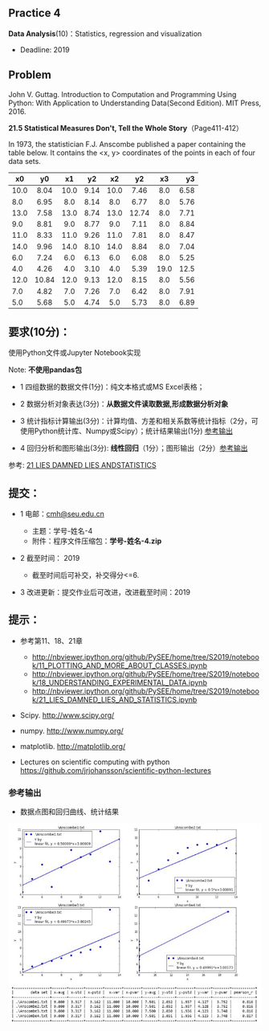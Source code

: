 ## Practice 4

**Data Analysis**(10)：Statistics, regression and visualization

* Deadline: 2019

## Problem

John V. Guttag. Introduction to Computation and Programming Using Python: With Application to Understanding Data(Second Edition). MIT Press, 2016. 

**21.5 Statistical Measures Don't, Tell the Whole Story**（Page411-412） 
  
In 1973, the statistician F.J. Anscombe published a paper containing the table below. It contains the <x, y> coordinates of the points in each of four data sets.

|x0 |y0|x1|y2|x2|y2|x3|y3|
| ---- |:------:| :------:| :------:|  :------:| :------:| :------:|  ----:|
|10.0|	8.04 |	10.0|	9.14 |	10.0 	|7.46	|8.0    |6.58|
|8.0| 	6.95 |	8.0 |	8.14 |	8.0     |6.77	|8.0    |5.76|
|13.0| 	7.58 |	13.0|	8.74 |	13.0    |12.74	|8.0    |7.71|
|9.0|	8.81 |	9.0 |	8.77 |	9.0     |7.11	|8.0    |8.84|
|11.0| 	8.33 |	11.0|	9.26|	11.0    |7.81	|8.0    |8.47|
|14.0| 	9.96 |	14.0|	8.10 |	14.0    |8.84	|8.0    |7.04|
|6.0|	7.24 |	6.0 |	6.13 |	6.0     |6.08	|8.0 	|5.25|
|4.0| 	4.26 |	4.0 |	3.10| 	4.0     |5.39	|19.0 	|12.5|
|12.0|	10.84| 	12.0| 	9.13| 	12.0    |8.15	|8.0 	|5.56|
|7.0| 	4.82 | 	7.0 |	7.26| 	7.0     |6.42	|8.0 	|7.91|
|5.0| 	5.68 | 	5.0 | 	4.74| 	5.0     |5.73	|8.0 	|6.89|

## 要求(10分)：

  使用Python文件或Jupyter Notebook实现 
  
Note: **不使用pandas包**

* 1 四组数据的数据文件(1分)：纯文本格式或MS Excel表格；

* 2 数据分析对象表达(3分)：**从数据文件读取数据,形成数据分析对象**

* 3 统计指标计算输出(3分)：计算均值、方差和相关系数等统计指标（2分，可使用Python统计库、Numpy或Scipy）；统计结果输出(1分) [参考输出](#参考输出)

* 4 回归分析和图形输出(3分): **线性回归**（1分）；图形输出（2分）[参考输出](#参考输出)

参考: [21 LIES DAMNED LIES ANDSTATISTICS](http://nbviewer.ipython.org/github/PySEE/home/tree/S2018/notebook/21_LIES_DAMNED_LIES_AND_STATISTICS.ipynb)

## 提交：

* 1 电邮：cmh@seu.edu.cn 
  * 主题：学号-姓名-4
  * 附件：程序文件压缩包：**学号-姓名-4.zip**

* 2 截至时间： 2019
  *  截至时间后可补交，补交得分<=6.

* 3  改进更新：提交作业后可改进，改进截至时间：2019

## 提示：

* 参考第11、18、21章

  * http://nbviewer.ipython.org/github/PySEE/home/tree/S2019/notebook/11_PLOTTING_AND_MORE_ABOUT_CLASSES.ipynb
  * http://nbviewer.ipython.org/github/PySEE/home/tree/S2019/notebook/18_UNDERSTANDING_EXPERIMENTAL_DATA.ipynb
  * http://nbviewer.ipython.org/github/PySEE/home/tree/S2019/notebook/21_LIES_DAMNED_LIES_AND_STATISTICS.ipynb

* Scipy. http://www.scipy.org/
  
* numpy. http://www.numpy.org/
  
* matplotlib.  http://matplotlib.org/

* Lectures on scientific computing with python https://github.com/jrjohansson/scientific-python-lectures

### 参考输出

* 数据点图和回归曲线、统计结果

![参考输出](p4output.jpg)


